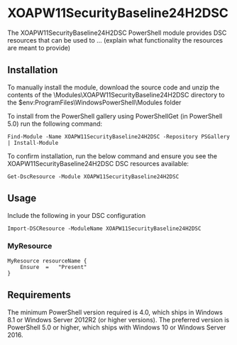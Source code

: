# XOAPW11SecurityBaseline24H2DSC

The XOAPW11SecurityBaseline24H2DSC PowerShell module provides
DSC resources that can be used to ... (explain what functionality the resources are meant to provide)

## Installation

To manually install the module, download the source code and unzip the contents
of the \Modules\XOAPW11SecurityBaseline24H2DSC directory to the
$env:ProgramFiles\WindowsPowerShell\Modules folder

To install from the PowerShell gallery using PowerShellGet (in PowerShell 5.0)
run the following command:

    Find-Module -Name XOAPW11SecurityBaseline24H2DSC -Repository PSGallery | Install-Module

To confirm installation, run the below command and ensure you see the
XOAPW11SecurityBaseline24H2DSC DSC resources available:

    Get-DscResource -Module XOAPW11SecurityBaseline24H2DSC

## Usage

Include the following in your DSC configuration

    Import-DSCResource -ModuleName XOAPW11SecurityBaseline24H2DSC

### MyResource

    MyResource resourceName {
        Ensure  =   "Present"
    }

## Requirements

The minimum PowerShell version required is 4.0, which ships in Windows 8.1
or Windows Server 2012R2 (or higher versions). The preferred version is
PowerShell 5.0 or higher, which ships with Windows 10 or Windows Server 2016.

